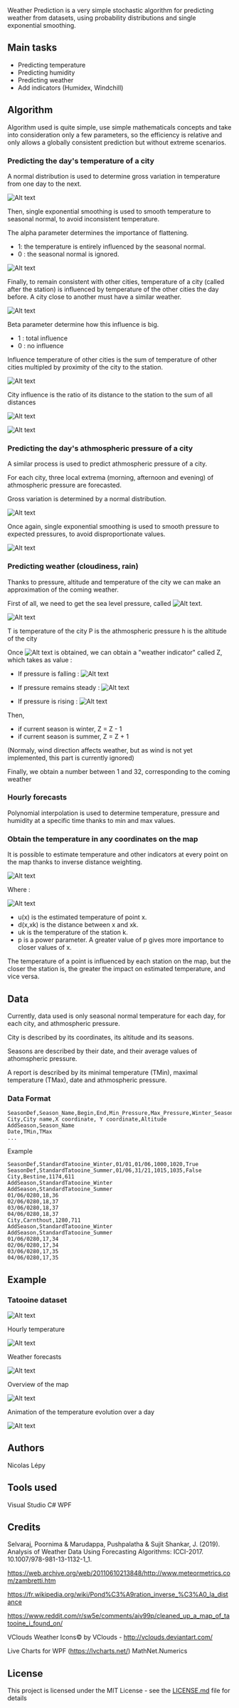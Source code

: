 Weather Prediction is a very simple stochastic algorithm for predicting weather from datasets, using probability distributions and single exponential smoothing.

## Main tasks

* Predicting temperature
* Predicting humidity
* Predicting weather
* Add indicators (Humidex, Windchill)

## Algorithm

Algorithm used is quite simple, use simple mathematicals concepts and take into consideration only a few parameters, so the efficiency is relative and only allows a globally consistent prediction but without extreme scenarios.

### Predicting the day's temperature of a city 

A normal distribution is used to determine gross variation in temperature from one day to the next.

![Alt text](img/5.gif)

Then, single exponential smoothing is used to smooth temperature to seasonal normal, to avoid inconsistent temperature.

The alpha parameter determines the importance of flattening.

* 1: the temperature is entirely influenced by the seasonal normal.
* 0 : the seasonal normal is ignored.

![Alt text](img/4.gif)

Finally, to remain consistent with other cities, temperature of a city (called after the station) is influenced by temperature of the other cities the day before. A city close to another must have a similar weather.

![Alt text](img/3.gif)

Beta parameter determine how this influence is big.

* 1 : total influence
* 0 : no influence

Influence temperature of other cities is the sum of temperature of other cities multipled by proximity of the city to the station. 

![Alt text](img/0.gif)

City influence is the ratio of its distance to the station to the sum of all distances

![Alt text](img/1.gif)

![Alt text](img/2.gif)

### Predicting the day's athmospheric pressure of a city


A similar process is used to predict athmospheric pressure of a city.

For each city, three local extrema (morning, afternoon and evening) of athmospheric pressure are forecasted.

Gross variation is determined by a normal distribution.

![Alt text](img/6.gif)

Once again, single exponential smoothing is used to smooth pressure to expected pressures, to avoid disproportionate values.

![Alt text](img/7.gif)

### Predicting weather (cloudiness, rain)

Thanks to pressure, altitude and temperature of the city we can make an approximation of the coming weather.

First of all, we need to get the sea level pressure, called ![Alt text](img/9.gif).

![Alt text](img/8.gif)

T is temperature of the city
P is the athmospheric pressure
h is the altitude of the city

Once ![Alt text](img/9.gif) is obtained, we can obtain a "weather indicator" called Z, which takes as value : 

* If pressure is falling : ![Alt text](img/10.gif)

* If pressure remains steady : ![Alt text](img/11.gif)

* If pressure is rising : ![Alt text](img/12.gif)

Then,

* if current season is winter, Z = Z - 1
* if current season is summer, Z = Z + 1

(Normaly, wind direction affects weather, but as wind is not yet implemented, this part is currently ignored)

Finally, we obtain a number between 1 and 32, corresponding to the coming weather

### Hourly forecasts

Polynomial interpolation is used to determine temperature, pressure and humidity at a specific time thanks to min and max values.

### Obtain the temperature in any coordinates on the map

It is possible to estimate temperature and other indicators at every point on the map thanks to inverse distance weighting.

![Alt text](img/13.png)

Where :

![Alt text](img/14.png)

* u(x) is the estimated temperature of point x.
* d(x,xk) is the distance between x and xk.
* uk is the temperature of the station k.
* p is a power parameter. A greater value of p gives more importance to closer values of x.

The temperature of a point is influenced by each station on the map, but the closer the station is, the greater the impact on estimated temperature, and vice versa. 

## Data

Currently, data used is only seasonal normal temperature for each day, for each city, and athmospheric pressure.

City is described by its coordinates, its altitude and its seasons.

Seasons are described by their date, and their average values of athomspheric pressure.

A report is described by its minimal temperature (TMin), maximal temperature (TMax), date and athmospheric pressure.

### Data Format

```
SeasonDef,Season_Name,Begin,End,Min_Pressure,Max_Pressure,Winter_Season
City,City name,X coordinate, Y coordinate,Altitude
AddSeason,Season_Name
Date,TMin,TMax
...
```

Example

```
SeasonDef,StandardTatooine_Winter,01/01,01/06,1000,1020,True
SeasonDef,StandardTatooine_Summer,01/06,31/21,1015,1035,False
City,Bestine,1174,611
AddSeason,StandardTatooine_Winter
AddSeason,StandardTatooine_Summer
01/06/0280,18,36
02/06/0280,18,37
03/06/0280,18,37
04/06/0280,18,37
City,Carnthout,1280,711
AddSeason,StandardTatooine_Winter
AddSeason,StandardTatooine_Summer
01/06/0280,17,34
02/06/0280,17,34
03/06/0280,17,35
04/06/0280,17,35
```

## Example

### Tatooine dataset

![Alt text](img/screen1.png?raw=true "Screenshot")

Hourly temperature

![Alt text](img/screen2.png?raw=true "Screenshot")

Weather forecasts

![Alt text](img/screen3.png?raw=true "Screenshot")

Overview of the map

![Alt text](img/screen4.png?raw=true "Screenshot")

Animation of the temperature evolution over a day

![Alt text](img/screen5.gif?raw=true "Screenshot")


## Authors
Nicolas Lépy

## Tools used
Visual Studio
C#
WPF

## Credits
Selvaraj, Poornima & Marudappa, Pushpalatha & Sujit Shankar, J. (2019). Analysis of Weather Data Using Forecasting Algorithms: ICCI-2017. 10.1007/978-981-13-1132-1_1.

https://web.archive.org/web/20110610213848/http://www.meteormetrics.com/zambretti.htm

https://fr.wikipedia.org/wiki/Pond%C3%A9ration_inverse_%C3%A0_la_distance

https://www.reddit.com/r/sw5e/comments/aiv99p/cleaned_up_a_map_of_tatooine_i_found_on/

VClouds Weather Icons© by VClouds - http://vclouds.deviantart.com/

Live Charts for WPF (https://lvcharts.net/)
MathNet.Numerics

## License

This project is licensed under the MIT License - see the [LICENSE.md](LICENSE.md) file for details